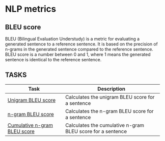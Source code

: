 # NLP metrics

## BLEU score

BLEU (Bilingual Evaluation Understudy) is a metric for evaluating a generated sentence to a reference sentence. It is based on the precision of n-grams in the generated sentence compared to the reference sentence. BLEU score is a number between 0 and 1, where 1 means the generated sentence is identical to the reference sentence.

## TASKS

| Task                                                   | Description                                                |
|--------------------------------------------------------|------------------------------------------------------------|
| [Unigram BLEU score](./0-uni_bleu.py)                  | Calculates the unigram BLEU score for a sentence           |
| [n-gram BLEU score](./1-ngram_bleu.py)                 | Calculates the n-gram BLEU score for a sentence            |
| [Cumulative n-gram BLEU score](./2-cumulative_bleu.py) | Calculates the cumulative n-gram BLEU score for a sentence |

